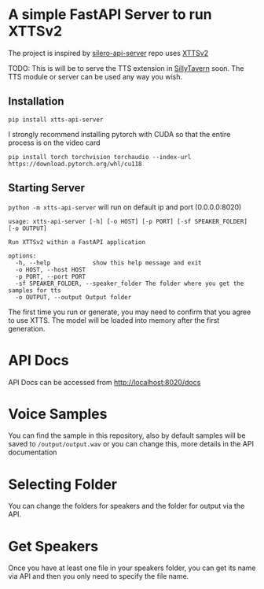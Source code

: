 #  A simple FastAPI Server to run XTTSv2

The project is inspired by [silero-api-server](https://github.com/ouoertheo/silero-api-server)
repo uses [XTTSv2](https://github.com/coqui-ai/TTS)

TODO: This is will be to serve the TTS extension in [SillyTavern](https://github.com/Cohee1207/SillyTavern) soon. The TTS module or server can be used any way you wish.

## Installation
`pip install xtts-api-server`

I strongly recommend installing pytorch with CUDA so that the entire process is on the video card 

`pip install torch torchvision torchaudio --index-url https://download.pytorch.org/whl/cu118`

## Starting Server
`python -m xtts-api-server` will run on default ip and port (0.0.0.0:8020)

```
usage: xtts-api-server [-h] [-o HOST] [-p PORT] [-sf SPEAKER_FOLDER] [-o OUTPUT]

Run XTTSv2 within a FastAPI application

options:
  -h, --help            show this help message and exit
  -o HOST, --host HOST
  -p PORT, --port PORT
  -sf SPEAKER_FOLDER, --speaker_folder The folder where you get the samples for tts
  -o OUTPUT, --output Output folder
```

The first time you run or generate, you may need to confirm that you agree to use XTTS.
The model will be loaded into memory after the first generation.

# API Docs
API Docs can be accessed from [http://localhost:8020/docs](http://localhost:8020/docs)

# Voice Samples
You can find the sample in this repository, also by default samples will be saved to `/output/output.wav` or you can change this, more details in the API documentation

# Selecting Folder
You can change the folders for speakers and the folder for output via the API.

# Get Speakers
Once you have at least one file in your speakers folder, you can get its name via API and then you only need to specify the file name.
